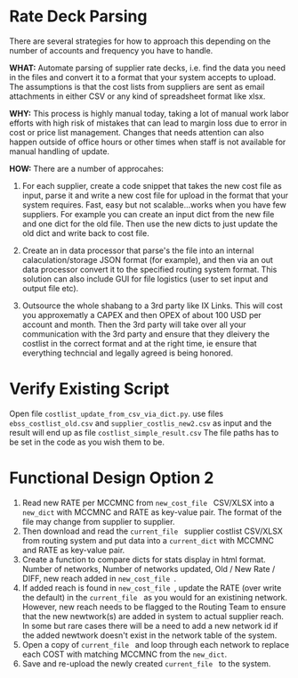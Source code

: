 # Rate Deck Parsing
There are several strategies for how to approach this depending on the number of accounts and frequency you have to handle. 

**WHAT:** Automate parsing of supplier rate decks, i.e. find the data you need in the files and convert it to a format that your system accepts to upload. The assumptions is that the cost lists from suppliers are sent as email attachments in either CSV or any kind of spreadsheet format like xlsx. 

**WHY:** This process is highly manual today, taking a lot of manual work labor efforts with high risk of mistakes that can lead to margin loss due to error in cost or price list management. Changes that needs attention can also happen outside of office hours or other times when staff is not available for manual handling of update. 

**HOW:**
There are a number of approcahes: 

1. For each supplier, create a code snippet that takes the new cost file as input, parse it and write a new cost file for upload in the format that your system requires. Fast, easy but not scalable...works when you have few suppliers. For example you can create an input dict from the new file and one dict for the old file. Then use the new dicts to just update the old dict and write back to cost file. 

2. Create an in data processor that parse's the file into an internal calaculation/storage JSON format (for example), and then via an out data processor convert it to the specified routing system format. This solution can also include GUI for file logistics (user to set input and output file etc). 

3. Outsource the whole shabang to a 3rd party like IX Links. This will cost you approxematly a CAPEX and then OPEX of about 100 USD per account and month. Then the 3rd party will take over all your communication with the 3rd party and ensure that they dleivery the costlist in the correct format and at the right time, ie ensure that everything techncial and legally agreed is being honored. 


# Verify Existing Script #

Open file `costlist_update_from_csv_via_dict.py`. use files `ebss_costlist_old.csv` and `supplier_costlis_new2.csv` as input and the result will end up as file `costlist_simple_result.csv` The file paths has to be set in the code as you wish them to be. 

# Functional Design Option 2 # 

1. Read new RATE per MCCMNC from `new_cost_file ` CSV/XLSX into a ` new_dict ` with MCCMNC and RATE as key-value pair. The format of the file may change from supplier to supplier. 
2. Then download and read the `current_file ` supplier costlist CSV/XLSX from routing system and put data into a ` current_dict ` with MCCMNC and RATE as key-value pair. 
3. Create a function to compare dicts for stats display in html format. Number of networks, Number of networks updated, Old / New Rate / DIFF, new reach added in `new_cost_file `. 
4. If added reach is found in `new_cost_file `, update the RATE (over write the default) in the `current_file ` as you would for an existining network. However, new reach needs to be flagged to the Routing Team to ensure that the new newtwork(s) are added in system to actual supplier reach. In some but rare cases there will be a need to add a new network id if the added newtwork doesn't exist in the network table of the system.
4. Open a copy of `current_file ` and loop through each network to replace each COST with matching MCCMNC from the ` new_dict `. 
5. Save and re-upload the newly created `current_file ` to the system. 
